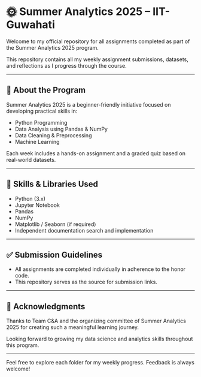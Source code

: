 # 🌞 Summer Analytics 2025 – IIT-Guwahati

Welcome to my official repository for all assignments completed as part of the Summer Analytics 2025 program.

This repository contains all my weekly assignment submissions, datasets, and reflections as I progress through the course.

---

## 📘 About the Program

Summer Analytics 2025 is a beginner-friendly initiative focused on developing practical skills in:

- Python Programming
- Data Analysis using Pandas & NumPy
- Data Cleaning & Preprocessing
- Machine Learning

Each week includes a hands-on assignment and a graded quiz based on real-world datasets.

---

## 🧠 Skills & Libraries Used

- Python (3.x)
- Jupyter Notebook
- Pandas
- NumPy
- Matplotlib / Seaborn (if required)
- Independent documentation search and implementation

---

## ✅ Submission Guidelines

- All assignments are completed individually in adherence to the honor code.
- This repository serves as the source for submission links.

---


## 🙏 Acknowledgments

Thanks to Team C&A and the organizing committee of Summer Analytics 2025 for creating such a meaningful learning journey.

Looking forward to growing my data science and analytics skills throughout this program.

---

Feel free to explore each folder for my weekly progress. Feedback is always welcome!
